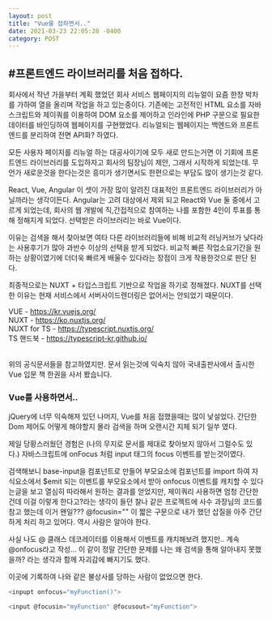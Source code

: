 ```yaml
---
layout: post
title: "Vue를 접하면서.."
date: 2021-03-23 22:05:28 -0400
category: POST
---
```



<h2>#프론트엔드 라이브러리를 처음 접하다.</h2>
회사에서 작년 가을부터 계획 했었던 회사 서비스 웹페이지의 리뉴얼이 요즘 한창 박차를 가하여 열을 올리며 작업을 하고 있는중이다.
기존에는 고전적인 HTML 요소를 자바스크립트와 제이쿼를 이용하여 DOM 요소를 제어하고 인라인에 PHP 구문으로 필요한 데이터를
바인딩하여 웹페이지를 구현했었다. 리뉴얼되는 웹페이지는 백엔드와 프론트엔드를 분리하여 전면 API화? 하였다.


모든 사용자 페이지를 리뉴얼 하는 대공사이기에 모두 새로 만드는거면 이 기회에 프론트엔드 라이브러리를 도입하자고 회사의 팀장님이 제안,
그래서 시작하게 되었는데. 무언가 새로운것을 한다는것은 흥미가 생기면서도 한편으로는 부담도 많이 생기는것 같다.

React, Vue, Angular 이 셋이 가장 많이 알려진 대표적인 프론트엔드 라이브러리가 아닐까라는 생각이든다.
Angular는 고려 대상에서 제외 되고 React와 Vue 둘 중에서 고르게 되었는데,
회사의 웹 개발에 직,간접적으로 참여하는 나를 포함한 4인이 투표를 통해 정해지게 되었다. 선택받은 라이브러리는 바로 Vue이다.

이유는 검색을 해서 찾아보면 여타 다른 라이브러리들에 비해 비교적 러닝커브가 낮다라는 사용후기가 많아 과반수 이상의 선택을 받게 되었다. 
비교적 빠른 작업소요기간을 원하는 상황이였기에 더더욱 빠르게 배울수 있다라는 장점이 크게 작용한것으로 판단 된다.

최종적으로는 NUXT + 타입스크립트 기반으로 작업을 하기로 정해졌다.
NUXT를 선택한 이유는 현재 서비스에서 서버사이드렌더링은 없어서는 안되었기 때문이다.


VUE - <https://kr.vuejs.org/> <br>
NUXT - <https://ko.nuxtjs.org/> <br>
NUXT for TS - <https://typescript.nuxtjs.org/> <br>
TS 핸드북 - <https://typescript-kr.github.io/> <br><br>

위의 공식문서들을 참고하였지만. 문서 읽는것에 익숙치 않아 국내출판사에서 출시한 Vue 입문 책 한권을 사서 봤습니다.



<h3>Vue를 사용하면서..</h3>
jQuery에 너무 익숙해져 있던 나머지, Vue를 처음 접했을때는 많이 낯설었다.
간단한 Dom 제어도 어떻게 해야할지 몰라 검색을 하며 오랜시간 지체 되기 일쑤 였다. 

제일 당황스러웠던 경험은 (나의 무지로 문서를 제대로 찾아보지 않아서 그럴수도 있다.)
자바스크립트에 onFocus 처럼 input 태그의 focus 이벤트를 받는것이였다. 

검색해보니 base-input을 컴포넌트로 만들어 부모요소에 컴포넌트를 import 하여
자식요소에서 $emit 되는 이벤트를 부모요소에서 받아 onfocus 이벤트를 캐치할 수 있다는글을
보고 열심히 따라해서 원하는 결과를 얻었지만, 제이쿼리 사용하면 엄청 간단한건데 이걸 이렇게 한다고?라는 생각이 들던 찰나
같은 프로젝트에 사수 과장님의 코드를 참고 했는데 이거 왠일???  @focusin="" 이 짧은 구문으로 내가 했던
삽질을 아주 간단하게 처리 하고 있어다. 역시 사람은 알아야 한다. 

사실 나도 @ 클래스 데코레이터를 이용해서 이벤트를 캐치해보려 했지만.. 계속 @onfocus라고 작성... 
이 같이 정말 간단한 문제를 나는 왜 검색을 통해 알아내지 못했을까? 라는 생각과 함께 자괴감에 빠지기도 했다.

이곳에 기록하여 나와 같은 불상사를 당하는 사람이 없었으면 한다.

```javascript
<inpupt onfocus="myFunction()"> 

<input @focusin="myFunction" @focusout="myFunction">
```